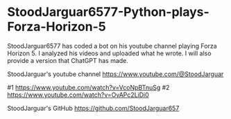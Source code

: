 # StoodJarguar6577-Python-plays-Forza-Horizon-5
StoodJarguar6577 has coded a bot on his youtube channel playing Forza Horizon 5. I analyzed his videos and uploaded what he wrote. I will also provide a version that ChatGPT has made.

StoodJarguar's youtube channel
https://www.youtube.com/@StoodJarguar

#1
https://www.youtube.com/watch?v=VcoNpBTnuSg
#2
https://www.youtube.com/watch?v=OvAPc2LiDi0

StoodJarguar's GitHub
https://github.com/StoodJarguar657
